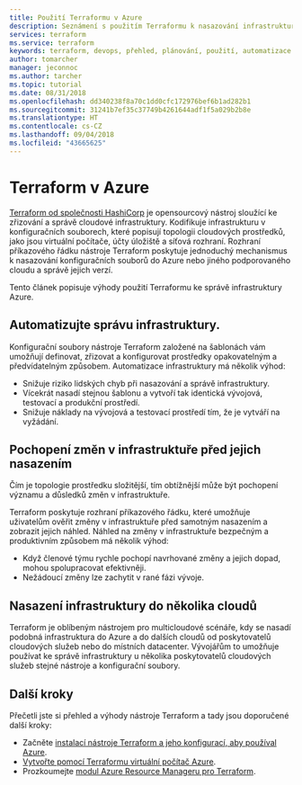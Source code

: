 ```yaml
---
title: Použití Terraformu v Azure
description: Seznámení s použitím Terraformu k nasazování infrastruktury Azure a správě jejích verzí.
services: terraform
ms.service: terraform
keywords: terraform, devops, přehled, plánování, použití, automatizace
author: tomarcher
manager: jeconnoc
ms.author: tarcher
ms.topic: tutorial
ms.date: 08/31/2018
ms.openlocfilehash: dd340238f8a70c1dd0cfc172976bef6b1ad282b1
ms.sourcegitcommit: 31241b7ef35c37749b4261644adf1f5a029b2b8e
ms.translationtype: HT
ms.contentlocale: cs-CZ
ms.lasthandoff: 09/04/2018
ms.locfileid: "43665625"
---
```

# <a name="terraform-with-azure"></a>Terraform v Azure

[Terraform od společnosti HashiCorp](https://www.terraform.io/) je opensourcový nástroj sloužící ke zřizování a správě cloudové infrastruktury. Kodifikuje infrastrukturu v konfiguračních souborech, které popisují topologii cloudových prostředků, jako jsou virtuální počítače, účty úložiště a síťová rozhraní. Rozhraní příkazového řádku nástroje Terraform poskytuje jednoduchý mechanismus k nasazování konfiguračních souborů do Azure nebo jiného podporovaného cloudu a správě jejich verzí.

Tento článek popisuje výhody použití Terraformu ke správě infrastruktury Azure.

## <a name="automate-infrastructure-management"></a>Automatizujte správu infrastruktury.

Konfigurační soubory nástroje Terraform založené na šablonách vám umožňují definovat, zřizovat a konfigurovat prostředky opakovatelným a předvídatelným způsobem. Automatizace infrastruktury má několik výhod:

- Snižuje riziko lidských chyb při nasazování a správě infrastruktury.
- Vícekrát nasadí stejnou šablonu a vytvoří tak identická vývojová, testovací a produkční prostředí.
- Snižuje náklady na vývojová a testovací prostředí tím, že je vytváří na vyžádání.

## <a name="understand-infrastructure-changes-before-they-are-applied"></a>Pochopení změn v infrastruktuře před jejich nasazením 

Čím je topologie prostředku složitější, tím obtížnější může být pochopení významu a důsledků změn v infrastruktuře.

Terraform poskytuje rozhraní příkazového řádku, které umožňuje uživatelům ověřit změny v infrastruktuře před samotným nasazením a zobrazit jejich náhled. Náhled na změny v infrastruktuře bezpečným a produktivním způsobem má několik výhod:
- Když členové týmu rychle pochopí navrhované změny a jejich dopad, mohou spolupracovat efektivněji.
- Nežádoucí změny lze zachytit v rané fázi vývoje.


## <a name="deploy-infrastructure-to-multiple-clouds"></a>Nasazení infrastruktury do několika cloudů

Terraform je oblíbeným nástrojem pro multicloudové scénáře, kdy se nasadí podobná infrastruktura do Azure a do dalších cloudů od poskytovatelů cloudových služeb nebo do místních datacenter. Vývojářům to umožňuje používat ke správě infrastruktury u několika poskytovatelů cloudových služeb stejné nástroje a konfigurační soubory.

## <a name="next-steps"></a>Další kroky

Přečetli jste si přehled a výhody nástroje Terraform a tady jsou doporučené další kroky:

- Začněte [instalací nástroje Terraform a jeho konfigurací, aby používal Azure](https://docs.microsoft.com/azure/virtual-machines/linux/terraform-install-configure).
- [Vytvořte pomocí Terraformu virtuální počítač Azure](https://docs.microsoft.com/azure/virtual-machines/linux/terraform-create-complete-vm).
- Prozkoumejte [modul Azure Resource Manageru pro Terraform](https://www.terraform.io/docs/providers/azurerm/). 